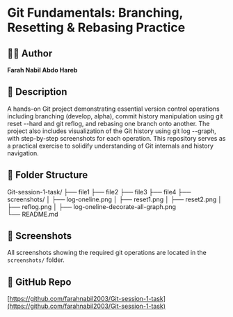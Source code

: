 # Git Fundamentals: Branching, Resetting & Rebasing Practice

## 👩‍💻 Author
**Farah Nabil Abdo Hareb**

## 📘 Description

A hands-on Git project demonstrating essential version control operations including branching (develop, alpha), commit history manipulation using git reset --hard and git reflog, and rebasing one branch onto another. The project also includes visualization of the Git history using git log --graph, with step-by-step screenshots for each operation.
This repository serves as a practical exercise to solidify understanding of Git internals and history navigation.

## 📁 Folder Structure
Git-session-1-task/
├── file1
├── file2
├── file3
├── file4
├── screenshots/
│ ├── log-oneline.png
│ ├── reset1.png
│ ├── reset2.png
│ ├── reflog.png
│ ├── log-oneline-decorate-all-graph.png  
└── README.md

## 📸 Screenshots

All screenshots showing the required git operations are located in the `screenshots/` folder.

## 🔗 GitHub Repo

[https://github.com/farahnabil2003/Git-session-1-task](https://github.com/farahnabil2003/Git-session-1-task)


